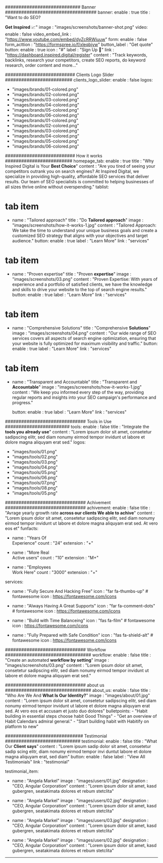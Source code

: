 ############################ Banner ##################################
banner:
  enable : true
  title : "Want to do SEO? <P> **Get Inspired** 📈"
  image : "images/screenshots/banner-shot.png"
  video:
    enable : false
    video_embed_link : "https://www.youtube.com/embed/dyZcRRWiuuw"
  form:
    enable : false
    form_acttion : "https://formspree.io/f/xleqbjyw"
    button_label : "Get quote"
  button:
    enable : true
    icon : "#"
    label : "Sign Up 🚀"
    link : "https://dashboard.inspired.digital/register"
    content : "Track keywords, backlinks, research your competitors, create SEO reports, do keyword research, order content and more..."



########################## Clients Logo Slider #########################
clients_logo_slider:
  enable : false
  logos:
  - "images/brands/01-colored.png"
  - "images/brands/02-colored.png"
  - "images/brands/03-colored.png"
  - "images/brands/04-colored.png"
  - "images/brands/05-colored.png"
  - "images/brands/06-colored.png"
  - "images/brands/01-colored.png"
  - "images/brands/02-colored.png"
  - "images/brands/03-colored.png"
  - "images/brands/04-colored.png"
  - "images/brands/05-colored.png"
  - "images/brands/06-colored.png"
  

########################## How it works #########################
homepage_tab:
  enable : true
  title : "Why Inspired Digital is Your **Best Choice**"
  content : "Are you tired of seeing your competitors outrank you on search engines? At Inspired Digital, we specialize in providing high-quality, affordable SEO services that deliver results. Our team of SEO specialists is committed to helping businesses of all sizes thrive online without overspending."
  tablist:
  # tab item
  - name : "Tailored approach"
    title : "Do **Tailored approach**"
    image : "images/screenshots/how-it-works-1.jpg"
    content : "Tailored Approach: We take the time to understand your unique business goals and create a customized SEO strategy that aligns with your objectives and target audience."
    button:
      enable : true
      label : "Learn More"
      link : "services"
      
  # tab item
  - name : "Proven expertise"
    title : "Proven **expertise**"
    image : "images/screenshots/03.png"
    content : "Proven Expertise: With years of experience and a portfolio of satisfied clients, we have the knowledge and skills to drive your website to the top of search engine results."
    button:
      enable : true
      label : "Learn More"
      link : "services"
      
  # tab item
  - name : "Comprehensive Solutions"
    title : "Comprehensive **Solutions**"
    image : "images/screenshots/04.png"
    content : "Our wide range of SEO services covers all aspects of search engine optimization, ensuring that your website is fully optimized for maximum visibility and traffic."
    button:
      enable : true
      label : "Learn More"
      link : "services"
      
  # tab item
  - name : "Transparent and Accountable"
    title : "Transparent and **Accountable**"
    image : "images/screenshots/how-it-works-1.jpg"
    content : "We keep you informed every step of the way, providing regular reports and insights into your SEO campaign's performance and progress."

    button:
      enable : true
      label : "Learn More"
      link : "services"


############################## Tools in Use ########################
tools:
  enable : false
  title : "Integrate the **tools you already use**"
  content : "Lorem ipsum dolor sit amet, consetetur sadipscing elitr, sed diam nonumy eirmod tempor invidunt ut labore et dolore magna aliquyam erat sed."
  logos:
  - "images/tools/01.png"
  - "images/tools/02.png"
  - "images/tools/03.png"
  - "images/tools/04.png"
  - "images/tools/05.png"
  - "images/tools/06.png"
  - "images/tools/07.png"
  - "images/tools/08.png"
  - "images/tools/05.png"

  

############################## Achivement ##############################
achivement:
  enable : false
  title : "Avrage yearly growth rate **across our clients We able to achive**"
  content : "Lorem ipsum dolor sit amet, consetetur sadipscing elitr, sed diam nonumy eirmod tempor invidunt ut labore et dolore magna aliquyam erat sed. At vero eos et"
  funfacts:
  - name : "Years Of <br> Experience"
    count : "24"
    extension : "+"
    
  - name : "More Real <br> Active users"
    count : "10"
    extension : "M+"
    
  - name : "Employees <br> Work Here"
    count : "3000"
    extension : "+"

  services:
  - name : "Fully Secure And Hacking Free"
    icon : "far fa-thumbs-up" # fontawesome icon : https://fontawesome.com/icons
    
  - name : "Always Having A Great Supports"
    icon : "far fa-comment-dots" # fontawesome icon : https://fontawesome.com/icons
    
  - name : "Build with Time Balanceing"
    icon : "fas fa-film" # fontawesome icon : https://fontawesome.com/icons
    
  - name : "Fully Prepared with Safe Condition"
    icon : "fas fa-shield-alt" # fontawesome icon : https://fontawesome.com/icons


############################## Workflow ################################
workflow:
  enable : false
  title : "Create an automated **workflow by setting**"
  image : "images/screenshots/03.png"
  content : "Lorem ipsum dolor sit amet, consetetur sadipscing elitr, sed diam nonumy eirmod tempor invidunt ut labore et dolore magna aliquyam erat sed."
  

############################## about us ################################
about_us:
  enable : false
  title : "Who Are We And **What Is Our Identity?**"
  image : "images/about/01.jpg"
  content : "Lorem ipsum dolor sit amet, consetetur sadipscing elitr, sed diam nonumy eirmod tempor invidunt ut labore et dolore magna aliquyam erat sed. At vero eos et accusam et justo duo dolores"
  bulletpoints:
    - "Habit building in essential steps choose habit Good Things"
    - "Get an overview of Habit Calendars admiral general."
    - "Start building habit with Habitify on platform to new"

    

############################# Testimonial ############################
testimonial:
  enable : false
  title : "What Our **Client says**"
  content : "Lorem ipsum sadip dolor sit amet, consetetur sadip scing elitr, diam nonumy eirmod tempor invi duntut labore et dolore magna aliquyam erat, sed diam"
  button:
    enable : false
    label : "View All Testimonials"
    link : "testimonial"

  testimonial_item:
  - name : "Angela Markel"
    image : "images/users/01.jpg"
    designation : "CEO, Angular Corporation"
    content : "Lorem ipsum dolor sit amet, kasd gubergren, seatakimata dolores et rebum stetclita"
    
  - name : "Angela Markel"
    image : "images/users/02.jpg"
    designation : "CEO, Angular Corporation"
    content : "Lorem ipsum dolor sit amet, kasd gubergren, seatakimata dolores et rebum stetclita"
    
  - name : "Angela Markel"
    image : "images/users/03.jpg"
    designation : "CEO, Angular Corporation"
    content : "Lorem ipsum dolor sit amet, kasd gubergren, seatakimata dolores et rebum stetclita"
    
  - name : "Angela Markel"
    image : "images/users/02.jpg"
    designation : "CEO, Angular Corporation"
    content : "Lorem ipsum dolor sit amet, kasd gubergren, seatakimata dolores et rebum stetclita"

---